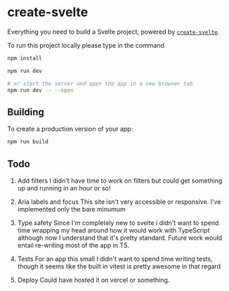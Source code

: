 # create-svelte

Everything you need to build a Svelte project, powered by [`create-svelte`](https://github.com/sveltejs/kit/tree/master/packages/create-svelte).

To run this project locally please type in the command

```bash
npm install

npm run dev

# or start the server and open the app in a new browser tab
npm run dev -- --open
```

## Building

To create a production version of your app:

```bash
npm run build
```


## Todo
1. Add filters
I didn't have time to work on filters but could get something up and running in an hour or so!

2. Aria labels and focus
This site isn't very accessible or responsive. I've implemented only the bare minumum

3. Type safety
Since I'm completely new to svelte i didn't want to spend time wrapping my head around how it would work with TypeScript although now I understand that it's pretty standard. Future work would entail re-writing most of the app in TS.

4. Tests
For an app this small I didn't want to spend time writing tests, though it seems like the built in vitest is pretty awesome in that regard

5. Deploy
Could have hosted it on vercel or something.
